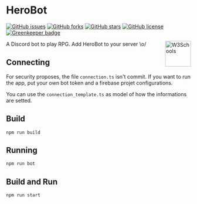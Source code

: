 # HeroBot

[![GitHub issues](https://img.shields.io/github/issues/lgmagalhaes88/HeroBot.svg?style=flat-square)](https://github.com/lgmagalhaes88/HeroBot/issues)
[![GitHub forks](https://img.shields.io/github/forks/lgmagalhaes88/HeroBot.svg?style=flat-square)](https://github.com/lgmagalhaes88/HeroBot/network)
[![GitHub stars](https://img.shields.io/github/stars/lgmagalhaes88/HeroBot.svg?style=flat-square)](https://github.com/lgmagalhaes88/HeroBot/stargazers)
[![GitHub license](https://img.shields.io/github/license/lgmagalhaes88/HeroBot.svg?style=flat-square)](https://github.com/lgmagalhaes88/HeroBot/blob/master/LICENSE) [![Greenkeeper badge](https://badges.greenkeeper.io/lgmagalhaes88/HeroBot.svg?style=flat-square)](https://greenkeeper.io/)

<p>
A Discord bot to play RPG. Add HeroBot to your server \o/ <a href="https://discordapp.com/api/oauth2/authorize?client_id=495052325258395672&permissions=8&scope=bot">
<img border="0" style="float: right" alt="W3Schools" src="https://encrypted-tbn0.gstatic.com/images?q=tbn:ANd9GcSCH5K8nK8Ucll_OCrEHngzkZ7k3E7qmDF-TEY_kRU0WzO3uegL" width="70" height="70">
</a>
</p>
  
## Connecting

For security proposes, the file `connection.ts` isn't commit. If you want to run the app, put your own bot token and a firebase projet configurations.

You can use the `connection_template.ts` as model of how the informations are setted.

## Build

```shell
npm run build
```

## Running

```shell
npm run bot
```

## Build and Run

```shell
npm run start
```
